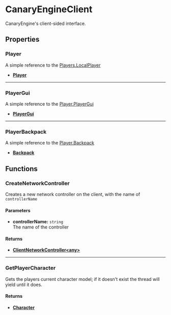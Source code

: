 # CanaryEngineClient <Badge type="danger" text="client" />

CanaryEngine's client-sided interface.

## Properties

### Player <Badge type="tip" text="read only" />

A simple reference to the [Players.LocalPlayer](https://create.roblox.com/docs/reference/engine/classes/Players#LocalPlayer)

* [**Player**](https://create.roblox.com/docs/reference/engine/classes/Player)

---

### PlayerGui <Badge type="tip" text="read only" />

A simple reference to the [Player.PlayerGui](https://create.roblox.com/docs/reference/engine/classes/Player#PlayerGui)

* [**PlayerGui**](https://create.roblox.com/docs/reference/engine/classes/PlayerGui)

---

### PlayerBackpack <Badge type="tip" text="read only" />

A simple reference to the [Player.Backpack](https://create.roblox.com/docs/reference/engine/classes/Player#Backpack)

* [**Backpack**](https://create.roblox.com/docs/reference/engine/classes/Backpack)

## Functions

### CreateNetworkController

Creates a new network controller on the client, with the name of `controllerName`

#### Parameters

* **controllerName:** `string`\
The name of the controller

#### Returns

* [**ClientNetworkController\<any\>**](/api/engine/types#clientnetworkcontroller)

---

### GetPlayerCharacter

Gets the players current character model; if it doesn't exist the thread will yield until it does.

#### Returns

* [**Character**](/api/engine/types#character)